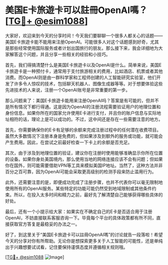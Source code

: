 # 美国E卡旅遊卡可以註冊OpenAI嗎？[[TG💪+ @esim1088](https://t.me/s/esim1088)]

大家好，欢迎来到今天的分享时间！今天我们要聊聊一个很多人都关心的话题——美国E卡旅遊卡能不能用来注册OpenAI。可能很多人对这个话题感到好奇，尤其是那些经常使用国际服务或者计划出国旅行的朋友。那么接下来，我会详细地为大家解答这个问题，并且分享一些相关的经验和小技巧。

首先，我们得搞清楚什么是美国E卡旅遊卡以及OpenAI是什么。简单来说，美国E卡旅遊卡是一种预付卡，通常用于支付旅游相关的费用，比如酒店、机票或者其他消费。而OpenAI则是由一群科学家和工程师创建的人工智能研究实验室，他们开发了许多令人惊叹的技术，包括聊天机器人、图像生成器等等。对于想要体验这些先进技术的人来说，注册一个OpenAI账号是非常重要的第一步。

那么问题来了：美国E卡旅遊卡能用来注册OpenAI吗？答案是有可能的，但并不是所有情况下都行得通。这是因为OpenAI的注册流程需要验证用户的地理位置和身份信息。如果你所在的国家允许使用E卡进行支付，并且你的账户信息与实际地址相符的话，理论上是可以成功的。不过，这中间还是存在一些需要注意的地方。

首先，你需要确保你的E卡有足够的余额来完成注册过程中的任何潜在收费项目。虽然大多数情况下注册本身是免费的，但如果涉及到额外的服务或功能，就可能会产生费用。因此，在尝试之前最好检查一下卡上的余额是否充足。

其次，由于涉及到地理位置的验证，建议你在注册时使用能够准确显示你所在位置的设备。如果你身处美国境内，那么使用当地的网络连接应该不会有问题；但如果你在国外，则可能需要借助VPN等工具来模拟美国IP地址。当然了，这种方法并非百分之百可靠，因为OpenAI可能会采取更高级别的检测手段来防止滥用行为。

此外，还需要注意的是，即便成功完成了注册步骤，也并不代表你可以毫无限制地使用所有的OpenAI服务。某些特定的功能可能仍然受到地域限制或其他条件约束。所以，在投入太多时间和精力之前，最好先了解清楚自己能够获得哪些具体的好处。

最后，还有一个小提示给大家：如果实在不确定自己的E卡是否适合用于注册OpenAI，不妨直接联系客服咨询一下。毕竟每个平台的具体政策都有所不同，直接获取官方答复是最稳妥的办法之一。

好了，到这里关于“美国E卡旅遊卡可以註冊OpenAI嗎”的讨论就告一段落啦！希望今天的分享对你有所帮助。无论你是想探索更多关于人工智能的可能性，还是单纯出于兴趣想要试试看，记住要保持谨慎态度并遵循相关规则哦。

[[TG💪+ @esim1088](https://t.me/s/esim1088) ![Image](https://i.postimg.cc/4NQfJmqS/Snipaste-2025-05-13-00-14-12.png)]